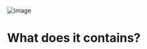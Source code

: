 ![image](https://github.com/oShyyyyy/Salty-whitelist/assets/96142498/c590a9d2-1a7e-4e15-a4ff-927968b42da3)
# What does it contains?
